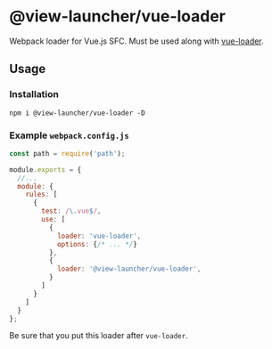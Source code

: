 # @view-launcher/vue-loader
Webpack loader for Vue.js SFC. Must be used along with [vue-loader](https://github.com/vuejs/vue-loader). 

## Usage
### Installation
```shell
npm i @view-launcher/vue-loader -D
```

### Example `webpack.config.js`
```js
const path = require('path');

module.exports = {
  //...
  module: {
    rules: [
      {
        test: /\.vue$/,
        use: [
          {
            loader: 'vue-loader',
            options: {/* ... */}
          },
          {
            loader: '@view-launcher/vue-loader',
          }
        ]
      }
    ]
  }
};
```

Be sure that you put this loader after `vue-loader`. 
